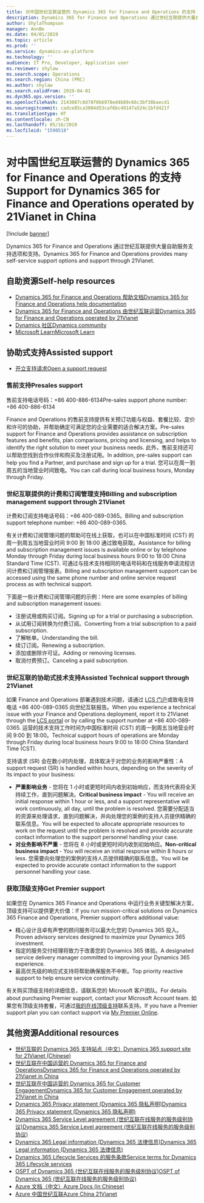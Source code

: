 ```yaml
---
title: 对中国世纪互联运营的 Dynamics 365 for Finance and Operations 的支持
description: Dynamics 365 for Finance and Operations 通过世纪互联提供大量自助服务支持选项和支持。
author: ShylaThompson
manager: AnnBe
ms.date: 04/01/2019
ms.topic: article
ms.prod: ''
ms.service: dynamics-ax-platform
ms.technology: ''
audience: IT Pro, Developer, Application user
ms.reviewer: shylaw
ms.search.scope: Operations
ms.search.region: China (PRC)
ms.author: shylaw
ms.search.validFrom: 2019-04-01
ms.dyn365.ops.version: ''
ms.openlocfilehash: 2143087c8d78f0b6978ed4b89c66c3bf38baecd1
ms.sourcegitcommit: cadce85ca3004d53caf6bc49147a524c1bfd421f
ms.translationtype: HT
ms.contentlocale: zh-CN
ms.lasthandoff: 05/16/2019
ms.locfileid: "1590518"
---
```

# <a name="support-for-dynamics-365-for-finance-and-operations-operated-by-21vianet-in-china"></a><span data-ttu-id="49a3a-103">对中国世纪互联运营的 Dynamics 365 for Finance and Operations 的支持</span><span class="sxs-lookup"><span data-stu-id="49a3a-103">Support for Dynamics 365 for Finance and Operations operated by 21Vianet in China</span></span>

[!include [banner](../includes/banner.md)]

<span data-ttu-id="49a3a-104">Dynamics 365 for Finance and Operations 通过世纪互联提供大量自助服务支持选项和支持。</span><span class="sxs-lookup"><span data-stu-id="49a3a-104">Dynamics 365 for Finance and Operations provides many self-service support options and support through 21Vianet.</span></span>

## <a name="self-help-resources"></a><span data-ttu-id="49a3a-105">自助资源</span><span class="sxs-lookup"><span data-stu-id="49a3a-105">Self-help resources</span></span>


- [<span data-ttu-id="49a3a-106">Dynamics 365 for Finance and Operations 帮助文档</span><span class="sxs-lookup"><span data-stu-id="49a3a-106">Dynamics 365 for Finance and Operations help documentation</span></span>](../../fin-and-ops/index.md)
- [<span data-ttu-id="49a3a-107">Dynamics 365 for Finance and Operations 由世纪互联运营</span><span class="sxs-lookup"><span data-stu-id="49a3a-107">Dynamics 365 for Finance and Operations operated by 21Vianet</span></span>](../deployment/china-local-deployment.md)
- [<span data-ttu-id="49a3a-108">Dynamics 社区</span><span class="sxs-lookup"><span data-stu-id="49a3a-108">Dynamics community</span></span>](https://community.dynamics.com/)
- [<span data-ttu-id="49a3a-109">Microsoft Learn</span><span class="sxs-lookup"><span data-stu-id="49a3a-109">Microsoft Learn</span></span>](https://docs.microsoft.com/learn/)

## <a name="assisted-support"></a><span data-ttu-id="49a3a-110">协助式支持</span><span class="sxs-lookup"><span data-stu-id="49a3a-110">Assisted support</span></span>

- [<span data-ttu-id="49a3a-111">开立支持请求</span><span class="sxs-lookup"><span data-stu-id="49a3a-111">Open a support request</span></span>](https://lcs.dynamics.cn/)

### <a name="presales-support"></a><span data-ttu-id="49a3a-112">售前支持</span><span class="sxs-lookup"><span data-stu-id="49a3a-112">Presales support</span></span>

<span data-ttu-id="49a3a-113">售前支持电话号码：+86 400-886-6134</span><span class="sxs-lookup"><span data-stu-id="49a3a-113">Pre-sales support phone number: +86 400-886-6134</span></span>

<span data-ttu-id="49a3a-114">Finance and Operations 的售前支持提供有关预订功能与权益、套餐比较、定价和许可的协助，并帮助确定可满足您的企业需要的适合解决方案。</span><span class="sxs-lookup"><span data-stu-id="49a3a-114">Pre-sales support for Finance and Operations provides assistance on subscription features and benefits, plan comparisons, pricing and licensing, and helps to identify the right solution to meet your business needs.</span></span> <span data-ttu-id="49a3a-115">此外，售前支持还可以帮助您找到合作伙伴和购买及注册试用。</span><span class="sxs-lookup"><span data-stu-id="49a3a-115">In addition, pre-sales support can help you find a Partner, and purchase and sign up for a trial.</span></span> <span data-ttu-id="49a3a-116">您可以在周一到周五的当地营业时间致电。</span><span class="sxs-lookup"><span data-stu-id="49a3a-116">You can call during local business hours, Monday through Friday.</span></span> 

### <a name="billing-and-subscription-management-support-through-21vianet"></a><span data-ttu-id="49a3a-117">世纪互联提供的计费和订阅管理支持</span><span class="sxs-lookup"><span data-stu-id="49a3a-117">Billing and subscription management support through 21Vianet</span></span>

<span data-ttu-id="49a3a-118">计费和订阅支持电话号码：+86 400-089-0365。</span><span class="sxs-lookup"><span data-stu-id="49a3a-118">Billing and subscription support telephone number: +86 400-089-0365.</span></span>

<span data-ttu-id="49a3a-119">有关计费和订阅管理问题的帮助可在线上获取，也可以在中国标准时间 (CST) 的周一到周五当地营业时间 9:00 到 18:00 通过致电获取。</span><span class="sxs-lookup"><span data-stu-id="49a3a-119">Assistance for billing and subscription management issues is available online or by telephone Monday through Friday during local business hours 9:00 to 18:00 China Standard Time (CST).</span></span> <span data-ttu-id="49a3a-120">可通过与技术支持相同的电话号码和在线服务申请流程访问计费和订阅管理报表。</span><span class="sxs-lookup"><span data-stu-id="49a3a-120">Billing and subscription management support can be accessed using the same phone number and online service request process as with technical support.</span></span>

<span data-ttu-id="49a3a-121">下面是一些计费和订阅管理问题的示例：</span><span class="sxs-lookup"><span data-stu-id="49a3a-121">Here are some examples of billing and subscription management issues:</span></span>

- <span data-ttu-id="49a3a-122">注册试用或购买订阅。</span><span class="sxs-lookup"><span data-stu-id="49a3a-122">Signing up for a trial or purchasing a subscription.</span></span>
- <span data-ttu-id="49a3a-123">从试用订阅转换为付费订阅。</span><span class="sxs-lookup"><span data-stu-id="49a3a-123">Converting from a trial subscription to a paid subscription.</span></span>
- <span data-ttu-id="49a3a-124">了解帐单。</span><span class="sxs-lookup"><span data-stu-id="49a3a-124">Understanding the bill.</span></span>
- <span data-ttu-id="49a3a-125">续订订阅。</span><span class="sxs-lookup"><span data-stu-id="49a3a-125">Renewing a subscription.</span></span>
- <span data-ttu-id="49a3a-126">添加或删除许可证。</span><span class="sxs-lookup"><span data-stu-id="49a3a-126">Adding or removing licenses.</span></span>
- <span data-ttu-id="49a3a-127">取消付费预订。</span><span class="sxs-lookup"><span data-stu-id="49a3a-127">Canceling a paid subscription.</span></span>


### <a name="assisted-technical-support-through-21vianet"></a><span data-ttu-id="49a3a-128">世纪互联的协助式技术支持</span><span class="sxs-lookup"><span data-stu-id="49a3a-128">Assisted Technical support through 21Vianet</span></span>

<span data-ttu-id="49a3a-129">如果 Finance and Operations 部署遇到技术问题，请通过 [LCS 门户](https://lcs.dynamics.cn/)或致电支持电话 +86 400-089-0365 向世纪互联报告。</span><span class="sxs-lookup"><span data-stu-id="49a3a-129">When you experience a technical issue with your Finance and Operations deployment, report it to 21Vianet through the [LCS portal](https://lcs.dynamics.cn/) or by calling the support number at +86 400-089-0365.</span></span>  <span data-ttu-id="49a3a-130">运营的技术支持工作时间为中国标准时间 (CST) 的周一到周五当地营业时间 9:00 到 18:00。</span><span class="sxs-lookup"><span data-stu-id="49a3a-130">Technical support hours of operations are Monday through Friday during local business hours 9:00 to 18:00 China Standard Time (CST).</span></span>

<span data-ttu-id="49a3a-131">支持请求 (SR) 会在数小时内处理，具体取决于对您的业务的影响严重性：</span><span class="sxs-lookup"><span data-stu-id="49a3a-131">A support request (SR) is handled within hours, depending on the severity of its impact to your business:</span></span>

- <span data-ttu-id="49a3a-132">**严重影响业务** - 您将在 1 小时或更短时间内收到初始响应，而支持代表将全天持续工作，直到问题解决。</span><span class="sxs-lookup"><span data-stu-id="49a3a-132">**Critical business impact** - You will receive an initial response within 1 hour or less, and a support representative will work continuously, all day, until the problem is resolved.</span></span> <span data-ttu-id="49a3a-133">您需要分配适当的资源来处理请求，直到问题解决，并向处理您的案例的支持人员提供精确的联系信息。</span><span class="sxs-lookup"><span data-stu-id="49a3a-133">You will be expected to allocate appropriate resources to work on the request until the problem is resolved and provide accurate contact information to the support personnel handling your case.</span></span>
- <span data-ttu-id="49a3a-134">**对业务影响不严重** - 您将在 8 小时或更短时间内收到初始响应。</span><span class="sxs-lookup"><span data-stu-id="49a3a-134">**Non-critical business impact** - You will receive an initial response within 8 hours or less.</span></span> <span data-ttu-id="49a3a-135">您需要向处理您的案例的支持人员提供精确的联系信息。</span><span class="sxs-lookup"><span data-stu-id="49a3a-135">You will be expected to provide accurate contact information to the support personnel handling your case.</span></span>


### <a name="get-premier-support"></a><span data-ttu-id="49a3a-136">获取顶级支持</span><span class="sxs-lookup"><span data-stu-id="49a3a-136">Get Premier support</span></span>
<span data-ttu-id="49a3a-137">如果您在 Dynamics 365 Finance and Operations 中运行业务关键型解决方案，顶级支持可以提供更大价值：</span><span class="sxs-lookup"><span data-stu-id="49a3a-137">If you run mission-critical solutions on Dynamics 365 Finance and Operations, Premier support offers additional value:</span></span>

- <span data-ttu-id="49a3a-138">精心设计且卓有声誉的顾问服务可以最大化您的 Dynamics 365 投入。</span><span class="sxs-lookup"><span data-stu-id="49a3a-138">Proven advisory services designed to maximize your Dynamics 365 investment.</span></span>
- <span data-ttu-id="49a3a-139">指定的服务交付经理将致力于改善您的 Dynamics 365 体验。</span><span class="sxs-lookup"><span data-stu-id="49a3a-139">A designated service delivery manager committed to improving your Dynamics 365 experience.</span></span>
- <span data-ttu-id="49a3a-140">最高优先级的响应式支持将帮助确保服务不中断。</span><span class="sxs-lookup"><span data-stu-id="49a3a-140">Top priority reactive support to help ensure service continuity.</span></span>

<span data-ttu-id="49a3a-141">有关购买顶级支持的详细信息，请联系您的 Microsoft 客户团队。</span><span class="sxs-lookup"><span data-stu-id="49a3a-141">For details about purchasing Premier support, contact your Microsoft Account team.</span></span> <span data-ttu-id="49a3a-142">如果您有顶级支持套餐，可通过[我的在线顶级支持](https://support.microsoft.com/premier)联系支持。</span><span class="sxs-lookup"><span data-stu-id="49a3a-142">If you have a Premier support plan you can contact support via [My Premier Online](https://support.microsoft.com/premier).</span></span> 

## <a name="additional-resources"></a><span data-ttu-id="49a3a-143">其他资源</span><span class="sxs-lookup"><span data-stu-id="49a3a-143">Additional resources</span></span>
- [<span data-ttu-id="49a3a-144">世纪互联的 Dynamics 365 支持站点（中文）</span><span class="sxs-lookup"><span data-stu-id="49a3a-144">Dynamics 365 support site for 21Vianet (Chinese)</span></span>](https://www.21vbluecloud.com/Dynamics365/)
- [<span data-ttu-id="49a3a-145">世纪互联在中国运营的 Dynamics 365 for Finance and Operations</span><span class="sxs-lookup"><span data-stu-id="49a3a-145">Dynamics 365 for Finance and Operations operated by 21Vianet in China</span></span>](../deployment/china-local-deployment.md)
- [<span data-ttu-id="49a3a-146">世纪互联在中国运营的 Dynamics 365 for Customer Engagement</span><span class="sxs-lookup"><span data-stu-id="49a3a-146">Dynamics 365 for Customer Engagement operated by 21Vianet in China</span></span>](https://docs.microsoft.com/dynamics365/customer-engagement/admin/datacenter/about-china-cloud)
- [<span data-ttu-id="49a3a-147">Dynamics 365 Privacy statement (Dynamics 365 隐私声明)</span><span class="sxs-lookup"><span data-stu-id="49a3a-147">Dynamics 365 Privacy statement (Dynamics 365 隐私声明)</span></span>](https://www.21vbluecloud.com/Dynamics365/d365-privacy/)
- [<span data-ttu-id="49a3a-148">Dynamics 365 Service Level agreement (世纪互联在线服务的服务级别协议)</span><span class="sxs-lookup"><span data-stu-id="49a3a-148">Dynamics 365 Service Level agreement (世纪互联在线服务的服务级别协议)</span></span>](https://www.21vbluecloud.com/Dynamics365/d365-sla/)
- [<span data-ttu-id="49a3a-149">Dynamics 365 Legal information (Dynamics 365 法律信息)</span><span class="sxs-lookup"><span data-stu-id="49a3a-149">Dynamics 365  Legal information (Dynamics 365 法律信息)</span></span>](https://www.21vbluecloud.com/Dynamics365/dynamics365-legal/)
- [<span data-ttu-id="49a3a-150">Dynamics 365 Lifecycle Services 的服务条款</span><span class="sxs-lookup"><span data-stu-id="49a3a-150">Service terms for Dynamics 365 Lifecycle services</span></span>](https://www.21vbluecloud.com/Dynamics365/d365-lcs/)
- [<span data-ttu-id="49a3a-151">OSPT of Dynamics 365 (世纪互联在线服务的服务级别协议)</span><span class="sxs-lookup"><span data-stu-id="49a3a-151">OSPT of Dynamics 365 (世纪互联在线服务的服务级别协议)</span></span>](https://www.21vbluecloud.com/ostpt/)
- [<span data-ttu-id="49a3a-152">Azure 文档（中文）</span><span class="sxs-lookup"><span data-stu-id="49a3a-152">Azure Docs (in Chinese)</span></span>](https://docs.azure.cn/zh-cn/)
- [<span data-ttu-id="49a3a-153">Azure 中国世纪互联</span><span class="sxs-lookup"><span data-stu-id="49a3a-153">Azure China 21Vianet</span></span>](https://docs.microsoft.com/azure/china/china-welcome)
